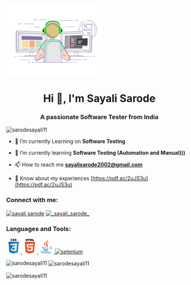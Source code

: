 ![logo](https://github.com/sarodesayali11/sarodesayali11/blob/main/download.png?raw=true)
<h1 align="center">Hi 👋, I'm Sayali Sarode</h1>
<h3 align="center">A passionate Software Tester from India</h3>

<p align="left"> <img src="https://komarev.com/ghpvc/?username=sarodesayali11&label=Profile%20views&color=0e75b6&style=flat" alt="sarodesayali11" /> </p>

- 🔭 I’m currently Learning on **Software Testing**

- 🌱 I’m currently learning **Software Testing (Automation and Manual)))**

- 📫 How to reach me **sayalisarode2002@gmail.com**

- 📄 Know about my experiences [https://pdf.ac/2uJS3u](https://pdf.ac/2uJS3u)

<h3 align="left">Connect with me:</h3>
<p align="left">
<a href="https://linkedin.com/in/sayali sarode" target="blank"><img align="center" src="https://raw.githubusercontent.com/rahuldkjain/github-profile-readme-generator/master/src/images/icons/Social/linked-in-alt.svg" alt="sayali sarode" height="30" width="40" /></a>
<a href="https://instagram.com/_sayali_sarode_" target="blank"><img align="center" src="https://raw.githubusercontent.com/rahuldkjain/github-profile-readme-generator/master/src/images/icons/Social/instagram.svg" alt="_sayali_sarode_" height="30" width="40" /></a>
</p>

<h3 align="left">Languages and Tools:</h3>
<p align="left"> <a href="https://www.w3schools.com/css/" target="_blank" rel="noreferrer"> <img src="https://raw.githubusercontent.com/devicons/devicon/master/icons/css3/css3-original-wordmark.svg" alt="css3" width="40" height="40"/> </a> <a href="https://www.w3.org/html/" target="_blank" rel="noreferrer"> <img src="https://raw.githubusercontent.com/devicons/devicon/master/icons/html5/html5-original-wordmark.svg" alt="html5" width="40" height="40"/> </a> <a href="https://www.java.com" target="_blank" rel="noreferrer"> <img src="https://raw.githubusercontent.com/devicons/devicon/master/icons/java/java-original.svg" alt="java" width="40" height="40"/> </a> <a href="https://www.selenium.dev" target="_blank" rel="noreferrer"> <img src="https://raw.githubusercontent.com/detain/svg-logos/780f25886640cef088af994181646db2f6b1a3f8/svg/selenium-logo.svg" alt="selenium" width="40" height="40"/> </a> </p>

<p><img align="left" src="https://github-readme-stats.vercel.app/api/top-langs?username=sarodesayali11&show_icons=true&locale=en&layout=compact" alt="sarodesayali11" /></p>

<p>&nbsp;<img align="center" src="https://github-readme-stats.vercel.app/api?username=sarodesayali11&show_icons=true&locale=en" alt="sarodesayali11" /></p>

<p><img align="center" src="https://github-readme-streak-stats.herokuapp.com/?user=sarodesayali11&" alt="sarodesayali11" /></p>
